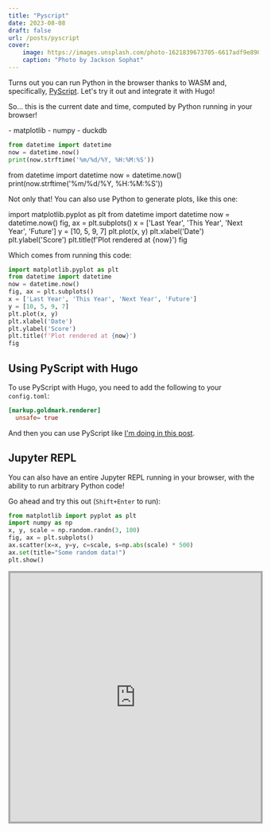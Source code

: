 ```yaml
---
title: "Pyscript"
date: 2023-08-08
draft: false
url: /posts/pyscript
cover:
    image: https://images.unsplash.com/photo-1621839673705-6617adf9e890?ixlib=rb-4.0.3&ixid=M3wxMjA3fDB8MHxwaG90by1wYWdlfHx8fGVufDB8fHx8fA%3D%3D&auto=format&fit=crop&w=1632&q=80
    caption: "Photo by Jackson Sophat"
---
```


Turns out you can run Python in the browser thanks to WASM and, specifically, [PyScript](https://pyscript.net/). Let's try it out and integrate it with Hugo!

So... this is the current date and time, computed by Python running in your browser!

<script defer src="https://pyscript.net/alpha/pyscript.js"></script>
<link rel="stylesheet" href="https://pyscript.net/latest/pyscript.css" />

<py-env>
  - matplotlib
  - numpy
  - duckdb
</py-env>

```python
from datetime import datetime
now = datetime.now()
print(now.strftime('%m/%d/%Y, %H:%M:%S'))
```

<py-script>
    from datetime import datetime
    now = datetime.now()
    print(now.strftime('%m/%d/%Y, %H:%M:%S'))
</py-script>
<br>

Not only that! You can also use Python to generate plots, like this one:

<py-script output="matplotlib-lineplot">
    import matplotlib.pyplot as plt
    from datetime import datetime
    now = datetime.now()
    fig, ax = plt.subplots()
    x = ['Last Year', 'This Year', 'Next Year', 'Future']
    y = [10, 5, 9, 7]
    plt.plot(x, y)
    plt.xlabel('Date')
    plt.ylabel('Score')
    plt.title(f'Plot rendered at {now}')
    fig
</py-script>

<div id="matplotlib-lineplot"></div>

Which comes from running this code:

```python
import matplotlib.pyplot as plt
from datetime import datetime
now = datetime.now()
fig, ax = plt.subplots()
x = ['Last Year', 'This Year', 'Next Year', 'Future']
y = [10, 5, 9, 7]
plt.plot(x, y)
plt.xlabel('Date')
plt.ylabel('Score')
plt.title(f'Plot rendered at {now}')
fig
```

## Using PyScript with Hugo

To use PyScript with Hugo, you need to add the following to your `config.toml`:

```toml
[markup.goldmark.renderer]
  unsafe= true
```

And then you can use PyScript like [I'm doing in this post](https://github.com/davidgasquez/davidgasquez.github.io/blob/main/content/posts/2023-08-08-pyscript.md?plain=1).

## Jupyter REPL

You can also have an entire Jupyter REPL running in your browser, with the ability to run arbitrary Python code!

Go ahead and try this out (`Shift+Enter` to run):

```python
from matplotlib import pyplot as plt
import numpy as np
x, y, scale = np.random.randn(3, 100)
fig, ax = plt.subplots()
ax.scatter(x=x, y=y, c=scale, s=np.abs(scale) * 500)
ax.set(title="Some random data!")
plt.show()
```

<iframe
  src="https://jupyterlite.github.io/demo/repl/index.html?kernel=python"
  width="100%"
  height="500px"
  style="border: 4px solid #aaa;"
></iframe>
